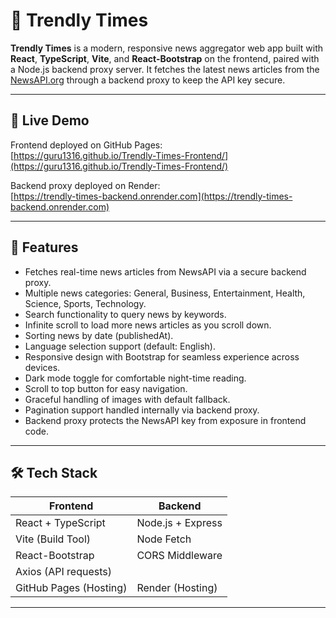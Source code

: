 # 📰 Trendly Times

**Trendly Times** is a modern, responsive news aggregator web app built with **React**, **TypeScript**, **Vite**, and **React-Bootstrap** on the frontend, paired with a Node.js backend proxy server. It fetches the latest news articles from the [NewsAPI.org](https://newsapi.org/) through a backend proxy to keep the API key secure.

---

## 🚀 Live Demo

Frontend deployed on GitHub Pages:  
[https://guru1316.github.io/Trendly-Times-Frontend/](https://guru1316.github.io/Trendly-Times-Frontend/)

Backend proxy deployed on Render:  
[https://trendly-times-backend.onrender.com](https://trendly-times-backend.onrender.com)

---

## 🧩 Features

- Fetches real-time news articles from NewsAPI via a secure backend proxy.
- Multiple news categories: General, Business, Entertainment, Health, Science, Sports, Technology.
- Search functionality to query news by keywords.
- Infinite scroll to load more news articles as you scroll down.
- Sorting news by date (publishedAt).
- Language selection support (default: English).
- Responsive design with Bootstrap for seamless experience across devices.
- Dark mode toggle for comfortable night-time reading.
- Scroll to top button for easy navigation.
- Graceful handling of images with default fallback.
- Pagination support handled internally via backend proxy.
- Backend proxy protects the NewsAPI key from exposure in frontend code.

---

## 🛠️ Tech Stack

| Frontend               | Backend           |
| ---------------------- | ----------------- |
| React + TypeScript     | Node.js + Express |
| Vite (Build Tool)      | Node Fetch        |
| React-Bootstrap        | CORS Middleware   |
| Axios (API requests)   |                   |
| GitHub Pages (Hosting) | Render (Hosting)  |

---
